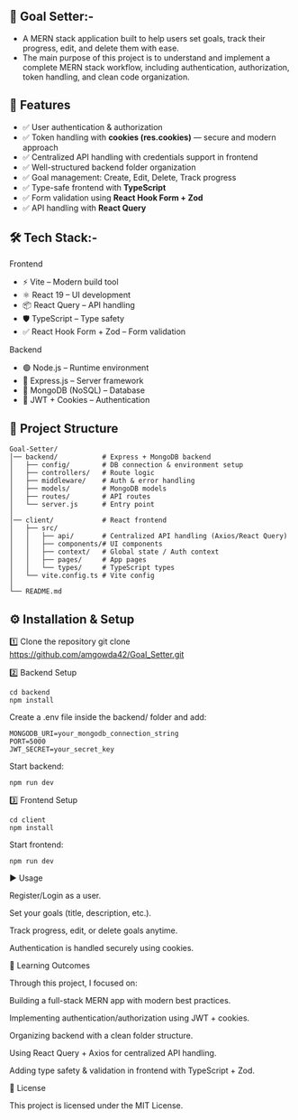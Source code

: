 ## 🎯 Goal Setter:-

- A MERN stack application built to help users set goals, track their progress, edit, and delete them with ease.
- The main purpose of this project is to understand and implement a complete MERN stack workflow, including authentication, authorization, token handling, and clean code organization.

## 🚀 Features

- ✅ User authentication & authorization  
- ✅ Token handling with **cookies (res.cookies)** — secure and modern approach  
- ✅ Centralized API handling with credentials support in frontend  
- ✅ Well-structured backend folder organization  
- ✅ Goal management: Create, Edit, Delete, Track progress  
- ✅ Type-safe frontend with **TypeScript**  
- ✅ Form validation using **React Hook Form + Zod**  
- ✅ API handling with **React Query**  


## 🛠️ Tech Stack:-

Frontend
- ⚡ Vite – Modern build tool
- ⚛️ React 19 – UI development
- 📦 React Query – API handling
- 🛡️ TypeScript – Type safety
- ✅ React Hook Form + Zod – Form validation

Backend
- 🟢 Node.js – Runtime environment
- 🚏 Express.js – Server framework
- 🍃 MongoDB (NoSQL) – Database
- 🔑 JWT + Cookies – Authentication

## 📂 Project Structure

```
Goal-Setter/
│── backend/           # Express + MongoDB backend
│   ├── config/        # DB connection & environment setup
│   ├── controllers/   # Route logic
│   ├── middleware/    # Auth & error handling
│   ├── models/        # MongoDB models
│   ├── routes/        # API routes
│   └── server.js      # Entry point
│
│── client/            # React frontend
│   ├── src/
│   │   ├── api/       # Centralized API handling (Axios/React Query)
│   │   ├── components/# UI components
│   │   ├── context/   # Global state / Auth context
│   │   ├── pages/     # App pages
│   │   └── types/     # TypeScript types
│   └── vite.config.ts # Vite config
│
└── README.md
```
## ⚙️ Installation & Setup

1️⃣ Clone the repository
git clone https://github.com/amgowda42/Goal_Setter.git

2️⃣ Backend Setup
```
cd backend
npm install
```

Create a .env file inside the backend/ folder and add:
```
MONGODB_URI=your_mongodb_connection_string
PORT=5000
JWT_SECRET=your_secret_key
```

Start backend:
```
npm run dev
```

3️⃣ Frontend Setup
```
cd client
npm install
```

Start frontend:
```
npm run dev
```

▶️ Usage

Register/Login as a user.

Set your goals (title, description, etc.).

Track progress, edit, or delete goals anytime.

Authentication is handled securely using cookies.

🎯 Learning Outcomes

Through this project, I focused on:

Building a full-stack MERN app with modern best practices.

Implementing authentication/authorization using JWT + cookies.

Organizing backend with a clean folder structure.

Using React Query + Axios for centralized API handling.

Adding type safety & validation in frontend with TypeScript + Zod.

📜 License

This project is licensed under the MIT License.

